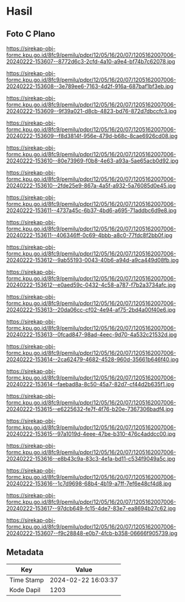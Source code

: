 # Hasil

## Foto C Plano

https://sirekap-obj-formc.kpu.go.id/8fc9/pemilu/pdpr/12/05/16/20/07/1205162007006-20240222-153607--8772d6c3-2cfd-4a10-a9e4-bf74b7c62078.jpg

https://sirekap-obj-formc.kpu.go.id/8fc9/pemilu/pdpr/12/05/16/20/07/1205162007006-20240222-153608--3e789ee6-7163-4d2f-916a-687baf1bf3eb.jpg

https://sirekap-obj-formc.kpu.go.id/8fc9/pemilu/pdpr/12/05/16/20/07/1205162007006-20240222-153609--9f39a021-d8cb-4823-bd76-872d7dbccfc3.jpg

https://sirekap-obj-formc.kpu.go.id/8fc9/pemilu/pdpr/12/05/16/20/07/1205162007006-20240222-153609--f8d3814f-956e-479d-b68c-8cae6926cd08.jpg

https://sirekap-obj-formc.kpu.go.id/8fc9/pemilu/pdpr/12/05/16/20/07/1205162007006-20240222-153610--80e73969-f0b8-4e63-a93a-5ae65acb0d92.jpg

https://sirekap-obj-formc.kpu.go.id/8fc9/pemilu/pdpr/12/05/16/20/07/1205162007006-20240222-153610--2fde25e9-867a-4a5f-a932-5a76085d0e45.jpg

https://sirekap-obj-formc.kpu.go.id/8fc9/pemilu/pdpr/12/05/16/20/07/1205162007006-20240222-153611--4737a45c-6b37-4bd6-a695-71addbc6d9e8.jpg

https://sirekap-obj-formc.kpu.go.id/8fc9/pemilu/pdpr/12/05/16/20/07/1205162007006-20240222-153611--406346ff-0c69-4bbb-a8c0-77fdc8f2bb0f.jpg

https://sirekap-obj-formc.kpu.go.id/8fc9/pemilu/pdpr/12/05/16/20/07/1205162007006-20240222-153612--9ab55193-0043-40b6-a94d-a9ca449d08fb.jpg

https://sirekap-obj-formc.kpu.go.id/8fc9/pemilu/pdpr/12/05/16/20/07/1205162007006-20240222-153612--e0aed59c-0432-4c58-a787-f7b2a3734afc.jpg

https://sirekap-obj-formc.kpu.go.id/8fc9/pemilu/pdpr/12/05/16/20/07/1205162007006-20240222-153613--20da06cc-cf02-4e94-af75-2bd4a00f40e6.jpg

https://sirekap-obj-formc.kpu.go.id/8fc9/pemilu/pdpr/12/05/16/20/07/1205162007006-20240222-153613--0fcad847-98ad-4eec-9d70-4a532c21532d.jpg

https://sirekap-obj-formc.kpu.go.id/8fc9/pemilu/pdpr/12/05/16/20/07/1205162007006-20240222-153614--2ca62479-4682-4528-960d-35661b646f40.jpg

https://sirekap-obj-formc.kpu.go.id/8fc9/pemilu/pdpr/12/05/16/20/07/1205162007006-20240222-153614--faebad8a-8c50-45a7-82d7-cf44d2b635f1.jpg

https://sirekap-obj-formc.kpu.go.id/8fc9/pemilu/pdpr/12/05/16/20/07/1205162007006-20240222-153615--e6225632-fe7f-4f76-b20e-7367306badf4.jpg

https://sirekap-obj-formc.kpu.go.id/8fc9/pemilu/pdpr/12/05/16/20/07/1205162007006-20240222-153615--97a1019d-4eee-47be-b310-476c4addcc00.jpg

https://sirekap-obj-formc.kpu.go.id/8fc9/pemilu/pdpr/12/05/16/20/07/1205162007006-20240222-153616--e8b43c9a-83c3-4e1a-bd11-c534f9049a5c.jpg

https://sirekap-obj-formc.kpu.go.id/8fc9/pemilu/pdpr/12/05/16/20/07/1205162007006-20240222-153616--1c7d9698-68b4-4b19-a7ff-7ef6e48cf4d8.jpg

https://sirekap-obj-formc.kpu.go.id/8fc9/pemilu/pdpr/12/05/16/20/07/1205162007006-20240222-153617--97dcb649-fc15-4de7-83e7-ea8694b27c62.jpg

https://sirekap-obj-formc.kpu.go.id/8fc9/pemilu/pdpr/12/05/16/20/07/1205162007006-20240222-153607--f9c28848-e0b7-4fcb-b358-06666f905739.jpg


## Metadata

| Key        | Value               |
| ---------- | ------------------- |
| Time Stamp | 2024-02-22 16:03:37 |
| Kode Dapil | 1203                |



